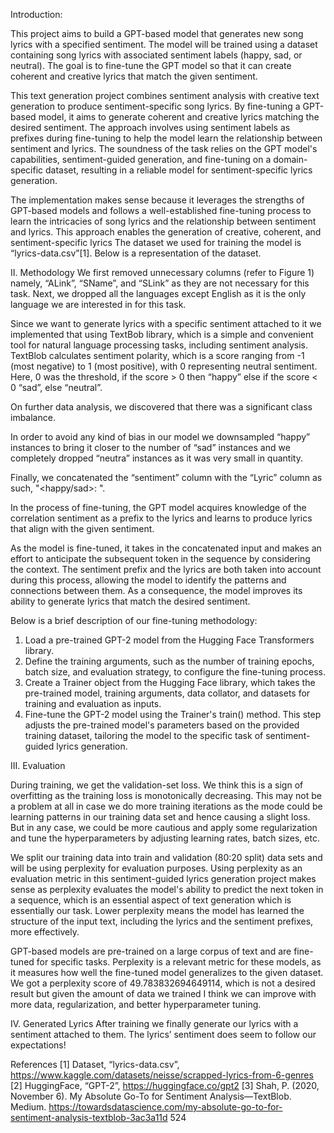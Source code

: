 Introduction:

This project aims to build a GPT-based model that generates new song lyrics with a
specified sentiment. The model will be trained using a dataset containing song lyrics
with associated sentiment labels (happy, sad, or neutral). The goal is to fine-tune the
GPT model so that it can create coherent and creative lyrics that match the given
sentiment.

This text generation project combines sentiment analysis with creative text
generation to produce sentiment-specific song lyrics. By fine-tuning a GPT-based
model, it aims to generate coherent and creative lyrics matching the desired
sentiment. The approach involves using sentiment labels as prefixes during
fine-tuning to help the model learn the relationship between sentiment and lyrics. The
soundness of the task relies on the GPT model's capabilities, sentiment-guided
generation, and fine-tuning on a domain-specific dataset, resulting in a reliable model
for sentiment-specific lyrics generation.

The implementation makes sense because it leverages the strengths of GPT-based
models and follows a well-established fine-tuning process to learn the intricacies of
song lyrics and the relationship between sentiment and lyrics. This approach enables
the generation of creative, coherent, and sentiment-specific lyrics
The dataset we used for training the model is “lyrics-data.csv”[1]. Below is a
representation of the dataset.

II. Methodology
We first removed unnecessary columns (refer to Figure 1) namely, “ALink”,
“SName”, and “SLink” as they are not necessary for this task. Next, we dropped all
the languages except English as it is the only language we are interested in for this
task.

Since we want to generate lyrics with a specific sentiment attached to it we
implemented that using TextBob library, which is a simple and convenient tool for
natural language processing tasks, including sentiment analysis. TextBlob calculates
sentiment polarity, which is a score ranging from -1 (most negative) to 1 (most
positive), with 0 representing neutral sentiment. Here, 0 was the threshold, if the
score > 0 then “happy” else if the score < 0 “sad”, else “neutral”.

On further data analysis, we discovered that there was a significant class imbalance.

In order to avoid any kind of bias in our model we downsampled “happy” instances to
bring it closer to the number of “sad” instances and we completely dropped “neutra”
instances as it was very small in quantity.

Finally, we concatenated the “sentiment” column with the “Lyric” column as such,
"<happy/sad>: <yrics>". 

In the process of fine-tuning, the GPT model acquires knowledge of the correlation
sentiment as a prefix to the lyrics and learns to produce lyrics that align with the given
sentiment.

As the model is fine-tuned, it takes in the concatenated input and makes an effort to
anticipate the subsequent token in the sequence by considering the context. The
sentiment prefix and the lyrics are both taken into account during this process,
allowing the model to identify the patterns and connections between them. As a
consequence, the model improves its ability to generate lyrics that match the desired
sentiment.

Below is a brief description of our fine-tuning methodology:
1. Load a pre-trained GPT-2 model from the Hugging Face Transformers library.
2. Define the training arguments, such as the number of training epochs, batch
size, and evaluation strategy, to configure the fine-tuning process.
3. Create a Trainer object from the Hugging Face library, which takes the
pre-trained model, training arguments, data collator, and datasets for training
and evaluation as inputs.
4. Fine-tune the GPT-2 model using the Trainer's train() method. This step
adjusts the pre-trained model's parameters based on the provided training
dataset, tailoring the model to the specific task of sentiment-guided lyrics
generation.

III. Evaluation

During training, we get the validation-set loss. We think this is a sign of overfitting as the training loss is monotonically decreasing.
This may not be a problem at all in case we do more training iterations as the mode
could be learning patterns in our training data set and hence causing a slight loss.
But in any case, we could be more cautious and apply some regularization and tune
the hyperparameters by adjusting learning rates, batch sizes, etc.

We split our training data into train and validation (80:20 split) data sets and will be
using perplexity for evaluation purposes. Using perplexity as an evaluation metric in
this sentiment-guided lyrics generation project makes sense as perplexity evaluates
the model's ability to predict the next token in a sequence, which is an essential
aspect of text generation which is essentially our task. Lower perplexity means the
model has learned the structure of the input text, including the lyrics and the
sentiment prefixes, more effectively.

GPT-based models are pre-trained on a large corpus of text and are fine-tuned for
specific tasks. Perplexity is a relevant metric for these models, as it measures how
well the fine-tuned model generalizes to the given dataset.
We got a perplexity score of 49.783832694649114, which is not a desired result but
given the amount of data we trained I think we can improve with more data,
regularization, and better hyperparameter tuning.


IV. Generated Lyrics
After training we finally generate our lyrics with a sentiment attached to them. 
The lyrics’ sentiment does seem to follow our expectations!

References
[1] Dataset, “lyrics-data.csv”,
https://www.kaggle.com/datasets/neisse/scrapped-lyrics-from-6-genres
[2] HuggingFace, “GPT-2”, https://huggingface.co/gpt2
[3] Shah, P. (2020, November 6). My Absolute Go-To for Sentiment Analysis—TextBlob.
Medium.
https://towardsdatascience.com/my-absolute-go-to-for-sentiment-analysis-textblob-3ac3a11d
524
